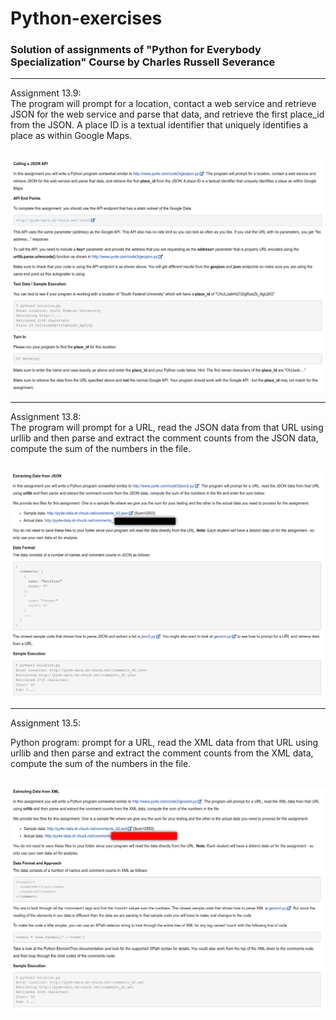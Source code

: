 # Python-exercises
### Solution of assignments of "Python for Everybody Specialization" Course by Charles Russell Severance

------------------------------------------------------
Assignment 13.9:<br/>
The program will prompt for a location, contact a web service and retrieve JSON for the web service and parse that data, and retrieve the first place_id from the JSON. A place ID is a textual identifier that uniquely identifies a place as within Google Maps.<br/> <br/>


<img src="images/Ex_13.9.png" width="700">

------------------------------------------------------
Assignment 13.8:<br/>
The program will prompt for a URL, read the JSON data from that URL using urllib and then parse and extract the comment counts from the JSON data, compute the sum of the numbers in the file.<br/> <br/>


<img src="images/Ex_13.8.png" width="700">

------------------------------------------------------
Assignment 13.5: <br/>

Python program: prompt for a URL, read the XML data from that URL using urllib and then parse and extract the comment counts from the XML data, compute the sum of the numbers in the file. <br/> <br/>


<img src="images/Ex_13.5.png" width="700">
